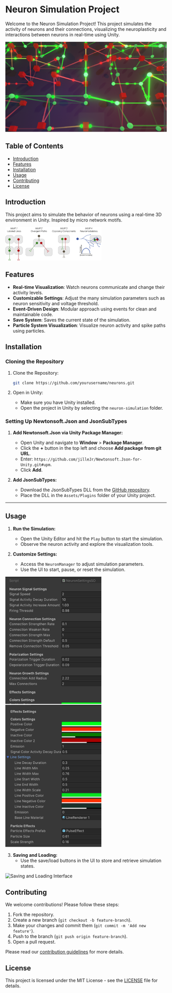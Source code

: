 # Neuron Simulation Project

Welcome to the Neuron Simulation Project! This project simulates the activity of neurons and their connections, visualizing the neuroplasticity and interactions between neurons in real-time using Unity.

![Neuron Simulation](images/neuron_simulation.png)

## Table of Contents
- [Introduction](#introduction)
- [Features](#features)
- [Installation](#installation)
- [Usage](#usage)
- [Contributing](#contributing)
- [License](#license)

## Introduction

This project aims to simulate the behavior of neurons using a real-time 3D environment in Unity. Inspired by micro network motifs.

<img src="images/circuit_motifs1.jpg" alt="Motif" width="300"/>


## Features

- **Real-time Visualization**: Watch neurons communicate and change their activity levels.
- **Customizable Settings**: Adjust the many simulation parameters such as neuron sensitivity and voltage threshold.
- **Event-Driven Design**: Modular approach using events for clean and maintainable code.
- **Save System**: Saves the current state of the simulation.
- **Particle System Visualization**: Visualize neuron activity and spike paths using particles.




## Installation

### Cloning the Repository

1. Clone the Repository:
    ```bash
    git clone https://github.com/yourusername/neurons.git
    ```

2. Open in Unity:
    - Make sure you have Unity installed.
    - Open the project in Unity by selecting the `neuron-simulation` folder.

### Setting Up Newtonsoft.Json and JsonSubTypes

1. **Add Newtonsoft.Json via Unity Package Manager:**
   - Open Unity and navigate to **Window** > **Package Manager**.
   - Click the **+** button in the top left and choose **Add package from git URL**.
   - Enter: `https://github.com/jilleJr/Newtonsoft.Json-for-Unity.git#upm`.
   - Click **Add**.

2. **Add JsonSubTypes:**
   - Download the JsonSubTypes DLL from the [GitHub repository](https://github.com/manuc66/JsonSubTypes/releases).
   - Place the DLL in the `Assets/Plugins` folder of your Unity project.

---


## Usage

1. **Run the Simulation:**
   - Open the Unity Editor and hit the `Play` button to start the simulation.
   - Observe the neuron activity and explore the visualization tools.

2. **Customize Settings:**
   - Access the `NeuronManager` to adjust simulation parameters.
   - Use the UI to start, pause, or reset the simulation.

<img src="images/neuron_settings1.png" alt="Neuron Settings" width="300"/>


<img src="images/neuron_settings2.png" alt="Neuron Settings" width="300"/>

3. **Saving and Loading:**
   - Use the save/load buttons in the UI to store and retrieve simulation states.

![Saving and Loading Interface](path/to/your/third_image.png)

## Contributing

We welcome contributions! Please follow these steps:

1. Fork the repository.
2. Create a new branch (`git checkout -b feature-branch`).
3. Make your changes and commit them (`git commit -m 'Add new feature'`).
4. Push to the branch (`git push origin feature-branch`).
5. Open a pull request.

Please read our [contribution guidelines](CONTRIBUTING.md) for more details.

## License

This project is licensed under the MIT License - see the [LICENSE](LICENSE) file for details.

